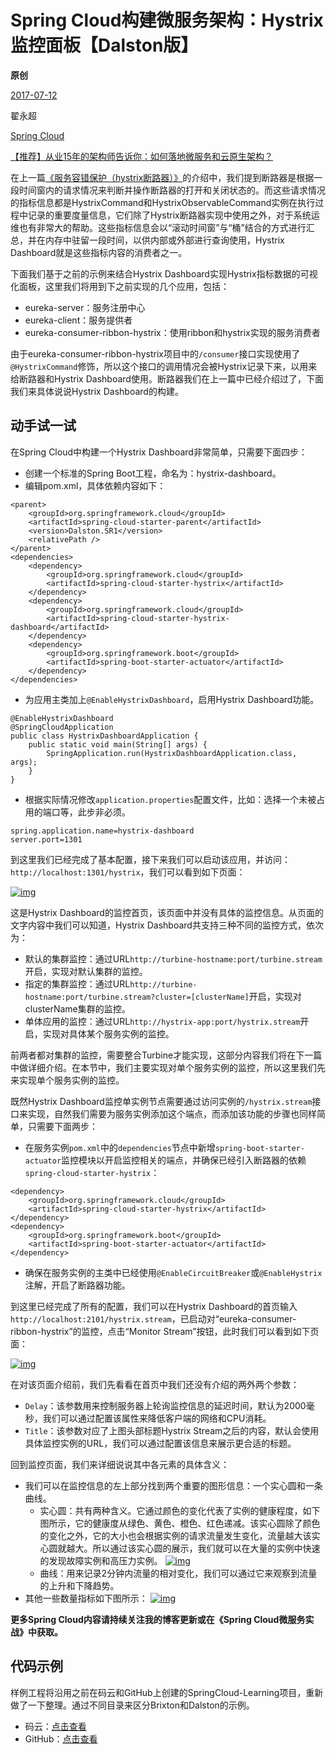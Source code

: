 # Spring Cloud构建微服务架构：Hystrix监控面板【Dalston版】

**原创**

 [2017-07-12](https://blog.didispace.com/spring-cloud-starter-dalston-5-1/)

 翟永超

 [Spring Cloud](https://blog.didispace.com/categories/Spring-Cloud/)

[【推荐】从业15年的架构师告诉你：如何落地微服务和云原生架构？](https://blog.didispace.com/how-to-implement-microservice-and-cloud-native-architecture/)

在上一篇[《服务容错保护（hystrix断路器）》](http://blog.didispace.com/spring-cloud-starter-dalston-4-3)的介绍中，我们提到断路器是根据一段时间窗内的请求情况来判断并操作断路器的打开和关闭状态的。而这些请求情况的指标信息都是HystrixCommand和HystrixObservableCommand实例在执行过程中记录的重要度量信息，它们除了Hystrix断路器实现中使用之外，对于系统运维也有非常大的帮助。这些指标信息会以“滚动时间窗”与“桶”结合的方式进行汇总，并在内存中驻留一段时间，以供内部或外部进行查询使用，Hystrix Dashboard就是这些指标内容的消费者之一。

下面我们基于之前的示例来结合Hystrix Dashboard实现Hystrix指标数据的可视化面板，这里我们将用到下之前实现的几个应用，包括：

- eureka-server：服务注册中心
- eureka-client：服务提供者
- eureka-consumer-ribbon-hystrix：使用ribbon和hystrix实现的服务消费者

由于eureka-consumer-ribbon-hystrix项目中的`/consumer`接口实现使用了`@HystrixCommand`修饰，所以这个接口的调用情况会被Hystrix记录下来，以用来给断路器和Hystrix Dashboard使用。断路器我们在上一篇中已经介绍过了，下面我们来具体说说Hystrix Dashboard的构建。

## 动手试一试

在Spring Cloud中构建一个Hystrix Dashboard非常简单，只需要下面四步：

- 创建一个标准的Spring Boot工程，命名为：hystrix-dashboard。
- 编辑pom.xml，具体依赖内容如下：

```
<parent>
	<groupId>org.springframework.cloud</groupId>
	<artifactId>spring-cloud-starter-parent</artifactId>
	<version>Dalston.SR1</version>
	<relativePath />
</parent>
<dependencies>
	<dependency>
		<groupId>org.springframework.cloud</groupId>
		<artifactId>spring-cloud-starter-hystrix</artifactId>
	</dependency>
	<dependency>
		<groupId>org.springframework.cloud</groupId>
		<artifactId>spring-cloud-starter-hystrix-dashboard</artifactId>
	</dependency>
	<dependency>
		<groupId>org.springframework.boot</groupId>
		<artifactId>spring-boot-starter-actuator</artifactId>
	</dependency>
</dependencies>
```

- 为应用主类加上`@EnableHystrixDashboard`，启用Hystrix Dashboard功能。

```
@EnableHystrixDashboard
@SpringCloudApplication
public class HystrixDashboardApplication {
	public static void main(String[] args) {
		SpringApplication.run(HystrixDashboardApplication.class, args);
	}
}
```

- 根据实际情况修改`application.properties`配置文件，比如：选择一个未被占用的端口等，此步非必须。

```
spring.application.name=hystrix-dashboard
server.port=1301
```

到这里我们已经完成了基本配置，接下来我们可以启动该应用，并访问：`http://localhost:1301/hystrix`，我们可以看到如下页面：

[![img](https://blog.didispace.com/content/images/posts/spring-cloud-starter-dalston-5-1-1.png)](https://blog.didispace.com/content/images/posts/spring-cloud-starter-dalston-5-1-1.png)

这是Hystrix Dashboard的监控首页，该页面中并没有具体的监控信息。从页面的文字内容中我们可以知道，Hystrix Dashboard共支持三种不同的监控方式，依次为：

- 默认的集群监控：通过URL`http://turbine-hostname:port/turbine.stream`开启，实现对默认集群的监控。
- 指定的集群监控：通过URL`http://turbine-hostname:port/turbine.stream?cluster=[clusterName]`开启，实现对clusterName集群的监控。
- 单体应用的监控：通过URL`http://hystrix-app:port/hystrix.stream`开启，实现对具体某个服务实例的监控。

前两者都对集群的监控，需要整合Turbine才能实现，这部分内容我们将在下一篇中做详细介绍。在本节中，我们主要实现对单个服务实例的监控，所以这里我们先来实现单个服务实例的监控。

既然Hystrix Dashboard监控单实例节点需要通过访问实例的`/hystrix.stream`接口来实现，自然我们需要为服务实例添加这个端点，而添加该功能的步骤也同样简单，只需要下面两步：

- 在服务实例`pom.xml`中的`dependencies`节点中新增`spring-boot-starter-actuator`监控模块以开启监控相关的端点，并确保已经引入断路器的依赖`spring-cloud-starter-hystrix`：

```
<dependency>
	<groupId>org.springframework.cloud</groupId>
	<artifactId>spring-cloud-starter-hystrix</artifactId>
</dependency>
<dependency>
	<groupId>org.springframework.boot</groupId>
	<artifactId>spring-boot-starter-actuator</artifactId>
</dependency>
```

- 确保在服务实例的主类中已经使用`@EnableCircuitBreaker`或`@EnableHystrix`注解，开启了断路器功能。

到这里已经完成了所有的配置，我们可以在Hystrix Dashboard的首页输入`http://localhost:2101/hystrix.stream`，已启动对“eureka-consumer-ribbon-hystrix”的监控，点击“Monitor Stream”按钮，此时我们可以看到如下页面：

[![img](https://blog.didispace.com/content/images/posts/spring-cloud-starter-dalston-5-1-2.png)](https://blog.didispace.com/content/images/posts/spring-cloud-starter-dalston-5-1-2.png)

在对该页面介绍前，我们先看看在首页中我们还没有介绍的两外两个参数：

- `Delay`：该参数用来控制服务器上轮询监控信息的延迟时间，默认为2000毫秒，我们可以通过配置该属性来降低客户端的网络和CPU消耗。
- `Title`：该参数对应了上图头部标题Hystrix Stream之后的内容，默认会使用具体监控实例的URL，我们可以通过配置该信息来展示更合适的标题。

回到监控页面，我们来详细说说其中各元素的具体含义：

- 我们可以在监控信息的左上部分找到两个重要的图形信息：一个实心圆和一条曲线。
  - 实心圆：共有两种含义。它通过颜色的变化代表了实例的健康程度，如下图所示，它的健康度从绿色、黄色、橙色、红色递减。该实心圆除了颜色的变化之外，它的大小也会根据实例的请求流量发生变化，流量越大该实心圆就越大。所以通过该实心圆的展示，我们就可以在大量的实例中快速的发现故障实例和高压力实例。
    [![img](https://blog.didispace.com/content/images/posts/spring-cloud-starter-dalston-5-1-3.png)](https://blog.didispace.com/content/images/posts/spring-cloud-starter-dalston-5-1-3.png)
  - 曲线：用来记录2分钟内流量的相对变化，我们可以通过它来观察到流量的上升和下降趋势。
- 其他一些数量指标如下图所示：
  [![img](https://blog.didispace.com/content/images/posts/spring-cloud-starter-dalston-5-1-4.png)](https://blog.didispace.com/content/images/posts/spring-cloud-starter-dalston-5-1-4.png)

**更多Spring Cloud内容请持续关注我的博客更新或在《Spring Cloud微服务实战》中获取。**

## 代码示例

样例工程将沿用之前在码云和GitHub上创建的SpringCloud-Learning项目，重新做了一下整理。通过不同目录来区分Brixton和Dalston的示例。

- 码云：[点击查看](http://git.oschina.net/didispace/SpringCloud-Learning/tree/master/2-Dalston版教程示例)
- GitHub：[点击查看](https://github.com/dyc87112/SpringCloud-Learning/tree/master/2-Dalston版教程示例)